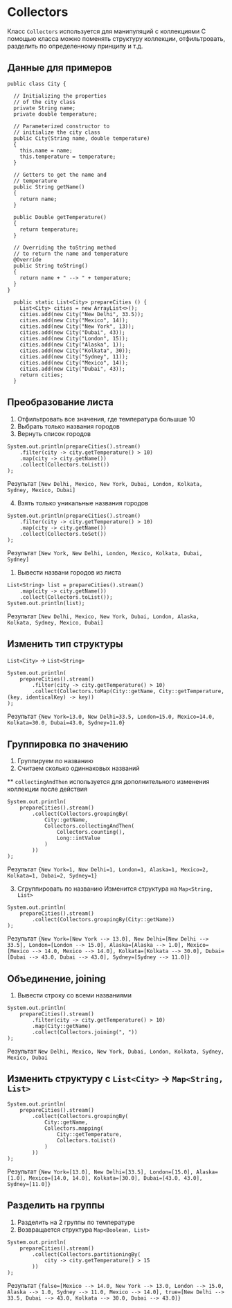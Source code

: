 # Collectors

Класс `Collectors` используется для манипуляций с коллекциями
С помощью класса можно поменять структуру коллекции, отфильтровать, разделить по определенному принципу и т.д.

## Данные для примеров

```
public class City {

  // Initializing the properties
  // of the city class
  private String name;
  private double temperature;

  // Parameterized constructor to
  // initialize the city class
  public City(String name, double temperature)
  {
    this.name = name;
    this.temperature = temperature;
  }

  // Getters to get the name and
  // temperature
  public String getName()
  {
    return name;
  }

  public Double getTemperature()
  {
    return temperature;
  }

  // Overriding the toString method
  // to return the name and temperature
  @Override
  public String toString()
  {
    return name + " --> " + temperature;
  }
}
```

```
  public static List<City> prepareCities () {
    List<City> cities = new ArrayList<>();
    cities.add(new City("New Delhi", 33.5));
    cities.add(new City("Mexico", 14));
    cities.add(new City("New York", 13));
    cities.add(new City("Dubai", 43));
    cities.add(new City("London", 15));
    cities.add(new City("Alaska", 1));
    cities.add(new City("Kolkata", 30));
    cities.add(new City("Sydney", 11));
    cities.add(new City("Mexico", 14));
    cities.add(new City("Dubai", 43));
    return cities;
  }
```

## Преобразование листа

1. Отфильтровать все значения, где температура большше 10
2. Выбрать только названия городов
3. Вернуть список городов

```
System.out.println(prepareCities().stream()
    .filter(city -> city.getTemperature() > 10)
    .map(city -> city.getName())
    .collect(Collectors.toList())
);
```
Результат `[New Delhi, Mexico, New York, Dubai, London, Kolkata, Sydney, Mexico, Dubai]`

4. Взять только уникальные названия городов
```
System.out.println(prepareCities().stream()
    .filter(city -> city.getTemperature() > 10)
    .map(city -> city.getName())
    .collect(Collectors.toSet())
);
```
Результат `[New York, New Delhi, London, Mexico, Kolkata, Dubai, Sydney]`


1. Вывести названи городов из листа

```
List<String> list = prepareCities().stream()
    .map(city -> city.getName())
    .collect(Collectors.toList());
System.out.println(list);
```
Результат `[New Delhi, Mexico, New York, Dubai, London, Alaska, Kolkata, Sydney, Mexico, Dubai]`


## Изменить тип структуры

`List<City>` -> `List<String>`

```
System.out.println(
    prepareCities().stream()
        .filter(city -> city.getTemperature() > 10)
        .collect(Collectors.toMap(City::getName, City::getTemperature, (key, identicalKey) -> key))
);
```
Результат `{New York=13.0, New Delhi=33.5, London=15.0, Mexico=14.0, Kolkata=30.0, Dubai=43.0, Sydney=11.0}`


## Группировка по значению

1. Группируем по названию
2. Считаем сколько одиннаковых названий

** `collectingAndThen` используется для дополнительного изменения коллекции после действия
```
System.out.println(
    prepareCities().stream()
        .collect(Collectors.groupingBy(
            City::getName,
            Collectors.collectingAndThen(
                Collectors.counting(),
                Long::intValue
            )
        ))
);
```
Результат `{New York=1, New Delhi=1, London=1, Alaska=1, Mexico=2, Kolkata=1, Dubai=2, Sydney=1}`


3. Сгруппировать по названию 
Изменится структура на `Map<String, List>`

```
System.out.println(
    prepareCities().stream()
        .collect(Collectors.groupingBy(City::getName))
);
```
Результат `{New York=[New York --> 13.0], New Delhi=[New Delhi --> 33.5], London=[London --> 15.0], Alaska=[Alaska --> 1.0], Mexico=[Mexico --> 14.0, Mexico --> 14.0], Kolkata=[Kolkata --> 30.0], Dubai=[Dubai --> 43.0, Dubai --> 43.0], Sydney=[Sydney --> 11.0]}`


## Объединение, joining

1. Вывести строку со всеми названиями

```
System.out.println(
    prepareCities().stream()
        .filter(city -> city.getTemperature() > 10)
        .map(City::getName)
        .collect(Collectors.joining(", "))
);
```
Результат `New Delhi, Mexico, New York, Dubai, London, Kolkata, Sydney, Mexico, Dubai`


## Изменить структуру с `List<City>` -> `Map<String, List>`

```
System.out.println(
    prepareCities().stream()
        .collect(Collectors.groupingBy(
            City::getName,
            Collectors.mapping(
                City::getTemperature,
                Collectors.toList()
            )
        ))
);
```
Результат `{New York=[13.0], New Delhi=[33.5], London=[15.0], Alaska=[1.0], Mexico=[14.0, 14.0], Kolkata=[30.0], Dubai=[43.0, 43.0], Sydney=[11.0]}`


## Разделить на группы

1. Разделить на 2 группы по температуре
2. Возвращается структура `Map<Boolean, List>`
```
System.out.println(
    prepareCities().stream()
        .collect(Collectors.partitioningBy(
            city -> city.getTemperature() > 15
        ))
);
```
Результат `{false=[Mexico --> 14.0, New York --> 13.0, London --> 15.0, Alaska --> 1.0, Sydney --> 11.0, Mexico --> 14.0], true=[New Delhi --> 33.5, Dubai --> 43.0, Kolkata --> 30.0, Dubai --> 43.0]}`
